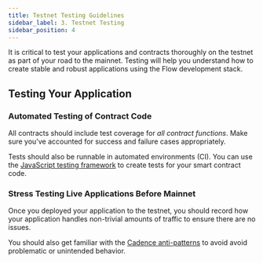 ```yaml
---
title: Testnet Testing Guidelines
sidebar_label: 3. Testnet Testing
sidebar_position: 4
---
```


It is critical to test your applications and contracts thoroughly on the testnet as part of your road to the mainnet. Testing will help you understand how to create stable and robust applications using the Flow development stack.

## Testing Your Application

### Automated Testing of Contract Code

All contracts should include test coverage for _all contract functions_. Make sure you've accounted for success and failure cases appropriately.

Tests should also be runnable in automated environments (CI). You can use the [JavaScript testing framework](https://github.com/onflow/flow-js-testing) to create tests for your smart contract code.

### Stress Testing Live Applications Before Mainnet

Once you deployed your application to the testnet, you should record how your application handles non-trivial amounts of traffic to ensure there are no issues.

You should also get familiar with the [Cadence anti-patterns](../cadence/anti-patterns.mdx) to avoid avoid problematic or unintended behavior.
